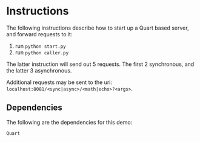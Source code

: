 # Instructions

The following instructions describe how to start up a Quart based server, and forward requests to it:

1. run `python start.py`
2. run `python caller.py`

The latter instruction will send out  5 requests. The first 2 synchronous, and the latter 3 asynchronous.

Additional requests may be sent to the uri: `localhost:8081/<sync|async>/<math|echo>?<args>`.

## Dependencies

The following are the dependencies for this demo:

```bash
Quart
```
